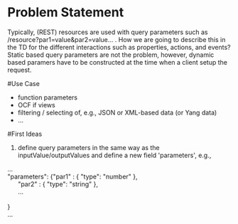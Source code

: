 # Problem Statement
Typically, (REST) resources are used with query parameters such as /resource?par1=value&par2=value... . How we are going to describe this in the TD for the different interactions such as properties, actions, and events? Static based query parameters are not the problem, however, dynamic based paramers have to be constructed at the time when a client setup the request. 

#Use Case
* function parameters
* OCF if views 
* filtering / selecting of, e.g., JSON or XML-based data (or Yang data)
* ...

#First Ideas
1)  define query parameters in the same way as the inputValue/outputValues and define a new field 'parameters', e.g.,

...<br /> 
"parameters": {"par1" : { "type": "number" },<br /> 
               &nbsp;&nbsp;&nbsp;&nbsp;&nbsp;&nbsp;"par2" : { "type": "string" },<br /> 
               &nbsp;&nbsp;&nbsp;&nbsp;&nbsp;&nbsp;...<br />     
              }<br /> 
              ...
